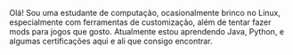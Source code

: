 Olá!
Sou uma estudante de computação, ocasionalmente brinco no Linux, especialmente com ferramentas de customização, além de tentar fazer mods para jogos que gosto.
Atualmente estou aprendendo Java, Python, e algumas certificações aqui e ali que consigo encontrar.
